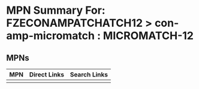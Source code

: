 



# MPN Summary For: FZECONAMPATCHATCH12 > con-amp-micromatch : MICROMATCH-12

## MPNs
  

|MPN|Direct Links|Search Links|
| :--- | :--- | :--- |
||||
